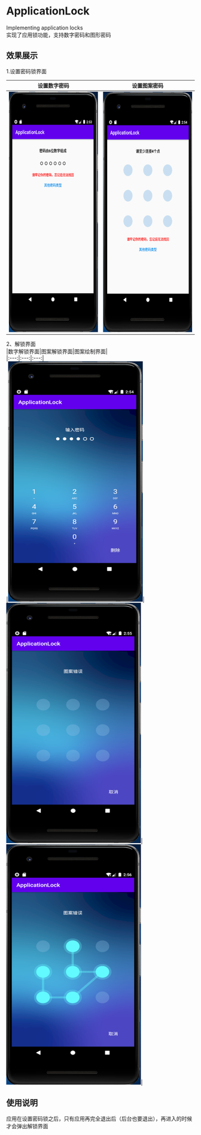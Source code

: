 # ApplicationLock  
Implementing application locks  
实现了应用锁功能，支持数字密码和图形密码  
  
## 效果展示  
1.设置密码锁界面  
  
|设置数字密码|设置图案密码|  
|:---:|:---:|  
|<img src="./display/set_num.png" width="360" height="640"/>|<img src="./display/set_gra.png" width="360" height="640"/>|  
  
2、解锁界面  
|数字解锁界面|图案解锁界面|图案绘制界面|  
|:---:|:---:|:---:|  
|<img src="./display/unlock_num.png" width="360" height="640"/>|<img src="./display/unlock_grap.png" width="360" height="640"/>|<img src="./display/unlock.png" width="360" height="640"/>|  
  
## 使用说明  
应用在设置密码锁之后，只有应用再完全退出后（后台也要退出），再进入的时候才会弹出解锁界面  